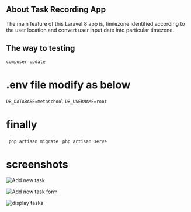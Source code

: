 ## About Task Recording App

The main feature of this Laravel 8 app is, timiezone identified according to the user location and convert user input date into particular timezone.

## The way to testing

```composer update```

  # .env file modify as below 

  ```DB_DATABASE=metaschool```
  ```DB_USERNAME=root```

  # finally 

  ``` php artisan migrate``` 
  ``` php artisan serve``` 

  # screenshots

  ![Add new task](https://github.com/daskon/MetaSchool-todoapp/blob/master/public/assets/screen%2001.JPG)

  ![Add new task form](https://github.com/daskon/MetaSchool-todoapp/blob/master/public/assets/screen%2002.JPG)

  ![display tasks](https://github.com/daskon/MetaSchool-todoapp/blob/master/public/assets/screen%2003.JPG)
